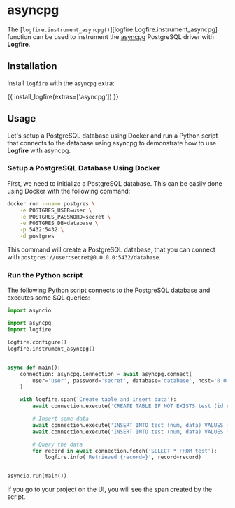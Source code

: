 # asyncpg

The [`logfire.instrument_asyncpg()`][logfire.Logfire.instrument_asyncpg] function can be used to instrument the [asyncpg][asyncpg] PostgreSQL driver with **Logfire**.

## Installation

Install `logfire` with the `asyncpg` extra:

{{ install_logfire(extras=['asyncpg']) }}

## Usage

Let's setup a PostgreSQL database using Docker and run a Python script that connects to the database using asyncpg to
demonstrate how to use **Logfire** with asyncpg.

### Setup a PostgreSQL Database Using Docker

First, we need to initialize a PostgreSQL database. This can be easily done using Docker with the following command:

```bash
docker run --name postgres \
    -e POSTGRES_USER=user \
    -e POSTGRES_PASSWORD=secret \
    -e POSTGRES_DB=database \
    -p 5432:5432 \
    -d postgres
```

This command will create a PostgreSQL database, that you can connect with `postgres://user:secret@0.0.0.0:5432/database`.

### Run the Python script

The following Python script connects to the PostgreSQL database and executes some SQL queries:

```py
import asyncio

import asyncpg
import logfire

logfire.configure()
logfire.instrument_asyncpg()


async def main():
    connection: asyncpg.Connection = await asyncpg.connect(
        user='user', password='secret', database='database', host='0.0.0.0', port=5432
    )

    with logfire.span('Create table and insert data'):
        await connection.execute('CREATE TABLE IF NOT EXISTS test (id serial PRIMARY KEY, num integer, data varchar);')

        # Insert some data
        await connection.execute('INSERT INTO test (num, data) VALUES ($1, $2)', 100, 'abc')
        await connection.execute('INSERT INTO test (num, data) VALUES ($1, $2)', 200, 'def')

        # Query the data
        for record in await connection.fetch('SELECT * FROM test'):
            logfire.info('Retrieved {record=}', record=record)


asyncio.run(main())
```

If you go to your project on the UI, you will see the span created by the script.

[opentelemetry-asyncpg]: https://opentelemetry-python-contrib.readthedocs.io/en/latest/instrumentation/asyncpg/asyncpg.html
[opentelemetry-asyncpg2]: https://opentelemetry-python-contrib.readthedocs.io/en/latest/instrumentation/asyncpg2/asyncpg2.html
[asyncpg]: https://magicstack.github.io/asyncpg/
